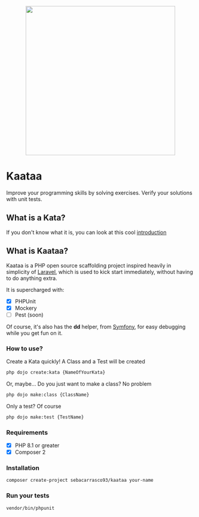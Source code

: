 <p align="center"><a href="https://github.com/sebacarrasco93/kaataa" target="_blank"><img src="https://res.cloudinary.com/super-admin/image/upload/v1695234666/php-packages/kaataa/Kaataa_logo_v1.0.0.png" width="400"></a></p>

# Kaataa

Improve your programming skills by solving exercises. Verify your solutions with unit tests.

## What is a Kata?

If you don't know what it is, you can look at this cool [introduction](https://github.com/gamontal/awesome-katas#introduction)

## What is Kaataa?

Kaataa is a PHP open source scaffolding project inspired heavily in simplicity of [Laravel](https://laravel.com), which is used to kick start immediately, without having to do anything extra.

It is supercharged with:

- [x] PHPUnit
- [x] Mockery
- [ ] Pest (soon)

Of course, it's also has the **dd** helper, from [Symfony](https://symfony.com), for easy debugging while you get fun on it.

### How to use?

Create a Kata quickly! A Class and a Test will be created

```sh
php dojo create:kata {NameOfYourKata}
```

Or, maybe... Do you just want to make a class? No problem

```sh
php dojo make:class {ClassName}
```

Only a test? Of course

```sh
php dojo make:test {TestName}
```

### Requirements

- [x] PHP 8.1 or greater
- [x] Composer 2

### Installation

```sh
composer create-project sebacarrasco93/kaataa your-name
```

### Run your tests

```sh
vendor/bin/phpunit
```
